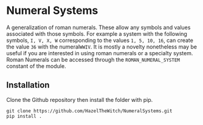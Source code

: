 # Numeral Systems
A generalization of roman numerals. These allow any symbols and values associated
with those symbols. For example a system with the following symbols, `I, V, X, W`
corresponding to the values `1, 5, 10, 16`, can create the value `36` with the
numeral`WWIV`. It is mostly a novelty nonetheless may be useful if you are interested 
in using roman numerals or a specialty system. Roman Numerals can be accessed through
the `ROMAN_NUMERAL_SYSTEM` constant of the module.

## Installation
Clone the Github repository then install the folder with pip.
```commandline
git clone https://github.com/HazelTheWitch/NumeralSystems.git
pip install .
```
